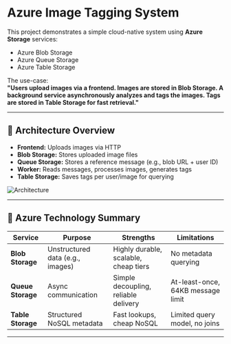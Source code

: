 # Azure Image Tagging System

This project demonstrates a simple cloud-native system using **Azure Storage** services:
- Azure Blob Storage
- Azure Queue Storage
- Azure Table Storage

The use-case:  
**"Users upload images via a frontend. Images are stored in Blob Storage. A background service asynchronously analyzes and tags the images. Tags are stored in Table Storage for fast retrieval."**

---

## 🧱 Architecture Overview

- **Frontend:** Uploads images via HTTP
- **Blob Storage:** Stores uploaded image files
- **Queue Storage:** Stores a reference message (e.g., blob URL + user ID)
- **Worker:** Reads messages, processes images, generates tags
- **Table Storage:** Saves tags per user/image for querying

![Architecture](azure_image_tagging_architecture.png)

---

## 🧾 Azure Technology Summary

| Service             | Purpose                         | Strengths                             | Limitations                          |
|---------------------|----------------------------------|----------------------------------------|---------------------------------------|
| **Blob Storage**     | Unstructured data (e.g., images) | Highly durable, scalable, cheap tiers | No metadata querying                  |
| **Queue Storage**    | Async communication              | Simple decoupling, reliable delivery   | At-least-once, 64KB message limit     |
| **Table Storage**    | Structured NoSQL metadata        | Fast lookups, cheap NoSQL              | Limited query model, no joins         |

---


